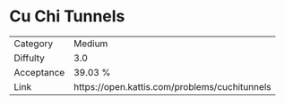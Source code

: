 # Cu Chi Tunnels

<table>
    <tr>
        <td>Category</td>
        <td>Medium</td>
    </tr>
    <tr>
        <td>Diffulty</td>
        <td>3.0</td>
    </tr>
    <tr>
        <td>Acceptance</td>
        <td>39.03 %</td>
    </tr>
    <tr>
        <td>Link</td>
        <td>https://open.kattis.com/problems/cuchitunnels</td>
    </tr>
</table>